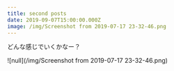 ```yaml
---
title: second posts
date: 2019-09-07T15:00:00.000Z
image: /img/Screenshot from 2019-07-17 23-32-46.png
---
```

どんな感じでいくかなー？

![null](/img/Screenshot from 2019-07-17 23-32-46.png)


